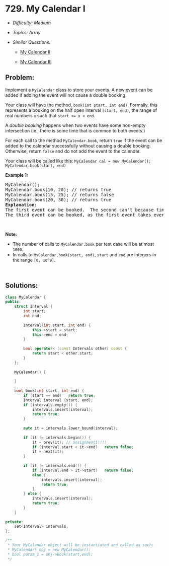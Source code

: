 # 729. My Calendar I

* *Difficulty: Medium*

* *Topics: Array*

* *Similar Questions:*

  * [My Calendar II](my-calendar-ii.md)

  * [My Calendar III](my-calendar-iii.md)

## Problem:

<p>Implement a <code>MyCalendar</code> class to store your events. A new event can be added if adding the event will not cause a double booking.</p>

<p>Your class will have the method, <code>book(int start, int end)</code>. Formally, this represents a booking on the half open interval <code>[start, end)</code>, the range of real numbers <code>x</code> such that <code>start &lt;= x &lt; end</code>.</p>

<p>A <i>double booking</i> happens when two events have some non-empty intersection (ie., there is some time that is common to both events.)</p>

<p>For each call to the method <code>MyCalendar.book</code>, return <code>true</code> if the event can be added to the calendar successfully without causing a double booking. Otherwise, return <code>false</code> and do not add the event to the calendar.</p>
Your class will be called like this: <code>MyCalendar cal = new MyCalendar();</code> <code>MyCalendar.book(start, end)</code>

<p><b>Example 1:</b></p>

<pre>
MyCalendar();
MyCalendar.book(10, 20); // returns true
MyCalendar.book(15, 25); // returns false
MyCalendar.book(20, 30); // returns true
<b>Explanation:</b> 
The first event can be booked.  The second can&#39;t because time 15 is already booked by another event.
The third event can be booked, as the first event takes every time less than 20, but not including 20.
</pre>

<p>&nbsp;</p>

<p><b>Note:</b></p>

<ul>
	<li>The number of calls to <code>MyCalendar.book</code> per test case will be at most <code>1000</code>.</li>
	<li>In calls to <code>MyCalendar.book(start, end)</code>, <code>start</code> and <code>end</code> are integers in the range <code>[0, 10^9]</code>.</li>
</ul>

<p>&nbsp;</p>

## Solutions:

```c++
class MyCalendar {
public:
    struct Interval {
        int start;
        int end;
        
        Interval(int start, int end) {
            this->start = start;
            this->end = end;
        }
        
        bool operator< (const Interval& other) const {
            return start < other.start;
        }
    };
    
    MyCalendar() {
        
    }
    
    bool book(int start, int end) {
        if (start == end)   return true;
        Interval interval {start, end};
        if (intervals.empty()) {
            intervals.insert(interval);
            return true;
        }
        
        auto it = intervals.lower_bound(interval);
        
        if (it != intervals.begin()) {
            it = prev(it); // assignment1!!!!
            if (interval.start < it->end)   return false;
            it = next(it);
        }
        
        if (it != intervals.end()) {
            if (interval.end > it->start)   return false;
            else {
                intervals.insert(interval);
                return true;
            }
        } else {
            intervals.insert(interval);
            return true;
        }
    } 
    
private:
    set<Interval> intervals;
};

/**
 * Your MyCalendar object will be instantiated and called as such:
 * MyCalendar* obj = new MyCalendar();
 * bool param_1 = obj->book(start,end);
 */
```
